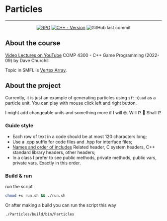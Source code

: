 # Particles

--------------------------------------
<div align="center">

[![RPG](https://img.shields.io/badge/Lecture-22-yellow.svg?logo=data:image/svg%2bxml;base64,PHN2ZyB4bWxucz0iaHR0cDovL3d3dy53My5vcmcvMjAwMC9zdmciIHZlcnNpb249IjEiIHdpZHRoPSI2MDAiIGhlaWdodD0iNjAwIj48cGF0aCBkPSJNMTI5IDExMWMtNTUgNC05MyA2Ni05MyA3OEwwIDM5OGMtMiA3MCAzNiA5MiA2OSA5MWgxYzc5IDAgODctNTcgMTMwLTEyOGgyMDFjNDMgNzEgNTAgMTI4IDEyOSAxMjhoMWMzMyAxIDcxLTIxIDY5LTkxbC0zNi0yMDljMC0xMi00MC03OC05OC03OGgtMTBjLTYzIDAtOTIgMzUtOTIgNDJIMjM2YzAtNy0yOS00Mi05Mi00MmgtMTV6IiBmaWxsPSIjZmZmIi8+PC9zdmc+)]()
[![C++ - Version](https://img.shields.io/badge/C++-20-blue.svg?style=flat&logo=c%2B%2B)](https://en.cppreference.com/w/cpp/compiler_support/20)
![GitHub last commit](https://img.shields.io/github/last-commit/nalifanova/particles?display_timestamp=author&style=flat&logo=github)

</div>

## About the course

[Video Lectures on YouTube](https://www.youtube.com/playlist?list=PL_xRyXins848nDj2v-TJYahzvs-XW9sVV)
COMP 4300 - C++ Game Programming (2022-09) by Dave Churchill

Topic in SMFL is [Vertex Array](https://www.sfml-dev.org/tutorials/2.6/graphics-vertex-array.php).


## About the project

Currently, it is just an example of generating particles using `sf::Quad` as a particle unit.
You can play with mouse click left and right button.

I might add changeable units and something more if I will 🤓. Will I? 🤔 Shall I?

### Guide style
* Each row of text in a code should be at most 120 characters long;
* Use a .cpp suffix for code files and .hpp for interface files;
* [Names and order of includes](https://google.github.io/styleguide/cppguide.html#Names_and_Order_of_Includes)
  Related header, C system headers, C++ standard library headers, other headers;
* In a class I prefer to see public methods, private methods, public vars, private vars. Exactly
  in this order.

### Build & run

run the script
```bash
chmod +x run.sh && ./run.sh
```

Or after making a build you can run the script this way
```bash
./Particles/build/bin/Particles
```
